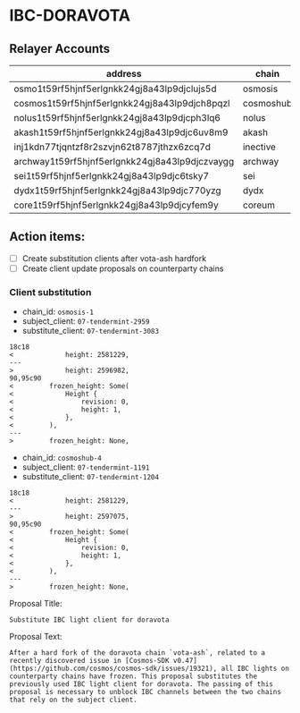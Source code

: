 # IBC-DORAVOTA

## Relayer Accounts
| address                                   | chain     | 24.01.2024 | denom |
|-------------------------------------------|-----------|------------|-------|
| osmo1t59rf5hjnf5erlgnkk24gj8a43lp9djclujs5d | osmosis   | 200        | OSMO  |
| cosmos1t59rf5hjnf5erlgnkk24gj8a43lp9djch8pqzl | cosmoshub | 50         | ATOM  |
| nolus1t59rf5hjnf5erlgnkk24gj8a43lp9djcph3lq6 | nolus     | 500        | NLS   |
| akash1t59rf5hjnf5erlgnkk24gj8a43lp9djc6uv8m9  | akash     | 100        | AKT   |
| inj1kdn77tjqntzf8r2szvjn62t8787jthzx6zcq7d  | inective  | 15         | INJ   |
| archway1t59rf5hjnf5erlgnkk24gj8a43lp9djczvaygg | archway   | 250        | ARCH  |
| sei1t59rf5hjnf5erlgnkk24gj8a43lp9djc6tsky7   | sei       | 300        | SEI   |
| dydx1t59rf5hjnf5erlgnkk24gj8a43lp9djc770yzg  | dydx      | 200        | USDC  |
| core1t59rf5hjnf5erlgnkk24gj8a43lp9djcyfem9y  | coreum    | 110        | CORE  |

## Action items:
- [ ] Create substitution clients after vota-ash hardfork
- [ ] Create client update proposals on counterparty chains 

### Client substitution

- chain_id: `osmosis-1`
- subject_client: `07-tendermint-2959`
- substitute_client: `07-tendermint-3083`
```
18c18
<             height: 2581229,
---
>             height: 2596982,
90,95c90
<         frozen_height: Some(
<             Height {
<                 revision: 0,
<                 height: 1,
<             },
<         ),
---
>         frozen_height: None,
```

- chain_id: `cosmoshub-4`
- subject_client: `07-tendermint-1191`
- substitute_client: `07-tendermint-1204`
```
18c18
<             height: 2581229,
---
>             height: 2597075,
90,95c90
<         frozen_height: Some(
<             Height {
<                 revision: 0,
<                 height: 1,
<             },
<         ),
---
>         frozen_height: None,
```

Proposal Title:  
```
Substitute IBC light client for doravota
```
Proposal Text:
```  
After a hard fork of the doravota chain `vota-ash`, related to a recently discovered issue in [Cosmos-SDK v0.47](https://github.com/cosmos/cosmos-sdk/issues/19321), all IBC lights on counterparty chains have frozen. This proposal substitutes the previously used IBC light client for doravota. The passing of this proposal is necessary to unblock IBC channels between the two chains that rely on the subject client.
```
